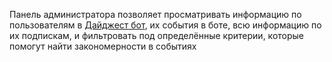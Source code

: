 Панель администратора позволяет просматривать информацию по пользователям в [Дайджест бот](https://t.me/digestnews_bot), их события в боте, всю информацию по их подпискам, и фильтровать под определённые критерии, которые помогут найти закономерности в событиях